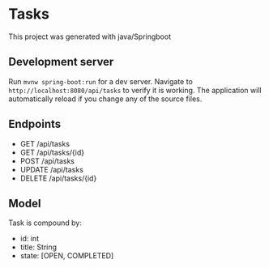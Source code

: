 # Tasks

This project was generated with java/Springboot

## Development server

Run `mvnw spring-boot:run` for a dev server. Navigate to `http://localhost:8080/api/tasks` to verify it is working. 
The application will automatically reload if you change any of the source files.

## Endpoints

- GET /api/tasks
- GET /api/tasks/{id}
- POST /api/tasks
- UPDATE /api/tasks
- DELETE /api/tasks/{id}

## Model

Task is compound by:
- id: int
- title: String
- state: [OPEN, COMPLETED]

